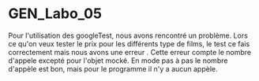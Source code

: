 # GEN_Labo_05

Pour l'utilisation des googleTest, nous avons rencontré un problème. Lors ce qu'on veux tester le prix pour les différents type de films, le test ce fais correctement mais nous avons une erreur . Cette erreur compte le nombre d'appele excepté pour l'objet mocké. En mode pas à pas le nombre d'appèle est bon, mais pour le programme il n'y a aucun appèle.
